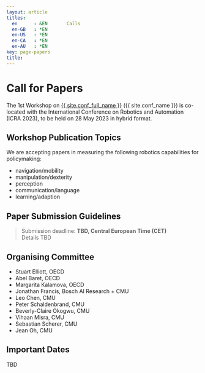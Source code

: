 ```yaml
---
layout: article
titles:
  en      : &EN       Calls
  en-GB   : *EN
  en-US   : *EN
  en-CA   : *EN
  en-AU   : *EN
key: page-papers
title:
---
```


<style>
.article__header h1 {
    display: none;
}
</style>

# Call for Papers

<p>The 1st Workshop on <a href="{{ site.baseurl }}/" target="_blank">{{ site.conf_full_name }}</a> ({{ site.conf_name }}) is co-located with the International Conference on Robotics and Automation (ICRA 2023), to be held on 28 May 2023 in hybrid format.</p>


## Workshop Publication Topics

We are accepting papers in measuring the following robotics capabilities for policymaking:


- navigation/mobility
- manipulation/dexterity
- perception
- communication/language
- learning/adaption


## Paper Submission Guidelines

> Submission deadline: <b>TBD, Central European Time (CET)</b><br>
Details TBD

<!-- 

> Submission format: either <b>extended abstracts</b> or <b>full papers</b>, 4 or 8 pages, respectively (excluding references and supplementary)<br>
> Author kit: <a href="{{ site.baseurl }}/assets/FormattingGuidelines-IJCAI-ECAI-22.zip" target="_blank">https://learn-to-race.org/workshop-ai4ad-ijcai2022/assets/FormattingGuidelines-IJCAI-ECAI-22.zip</a><br>
> Submission site: <a href="https://cmt3.research.microsoft.com/AI4AD2022" target="_blank">https://cmt3.research.microsoft.com/AI4AD2022</a>

We will follow the submission guidelines specified by IJCAI 2022, which can be found <a href="https://ijcai-22.org/calls-papers/" target="_blank">here</a>.

Additional notes:

- Only <b>pdf</b> format is allowed for the paper and attached supplementary.
- Submitted papers will undergo double-blind review and should, therefore, be anonymised.
- Both submissions types can consist of work-in-progress, work under review, or work already accepted/published elsewhere.
- Submissions will be evaluated based on this <a href="{{ site.baseurl }}/assets/images/reviewer_questions.png" target="_blank">reviewer rubric</a>.
- There will be no rebuttal (author feedback) phase and no proceedings.
- All accepted papers will be presented at virtual poster sessions.
- De-anonymised, accepted papers will be posted on this website.
- We will issue <i>Best Paper</i> and <i>Best Student Paper</i> awards, as voted by our program committee. Presentation of these works will be featured during the workshop's <i>Spotlight Talks</i> sessions

 -->
 
## Organising Committee

- Stuart Elliott, OECD
- Abel Baret, OECD
- Margarita Kalamova, OECD
- Jonathan Francis, Bosch AI Research + CMU
- Leo Chen, CMU 
- Peter Schaldenbrand, CMU
- Beverly-Claire Okogwu, CMU
- Vihaan Misra, CMU 
- Sebastian Scherer, CMU
- Jean Oh, CMU

## Important Dates

TBD

<!-- 
Note: all deadlines are in <b>Central European Time (CET), UTC +1, Paris, Brussels, Vienna.</b>

<div>
Paper submissions open: 3 March 2022<br>
Challenge participation deadline (to be featured in the Challenge segment of the workshop): 6 May 2022<br>
Paper submissions due: <p style="display:inline; text-decoration:line-through;">13 May 2022</p><p style="display:inline; color:red;">&nbsp;20 May 2022</p><br>
Notification: 3 June 2022<br>
Camera Ready: 17 June 2022<br>
Oral/Poster video upload: 1 July 2022<br>
Workshop Date: 23 July 2022
</div>
 -->
